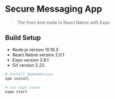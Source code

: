 # Secure Messaging App

> The front end made in React Native with Expo 

## Build Setup

- Node.js version 10.16.3
- React Native version 2.0.1
- Expo version 3.9.1
- Git version 2.23


``` bash
# install dependencies
npm install

# run expo sever 
expo start
```
